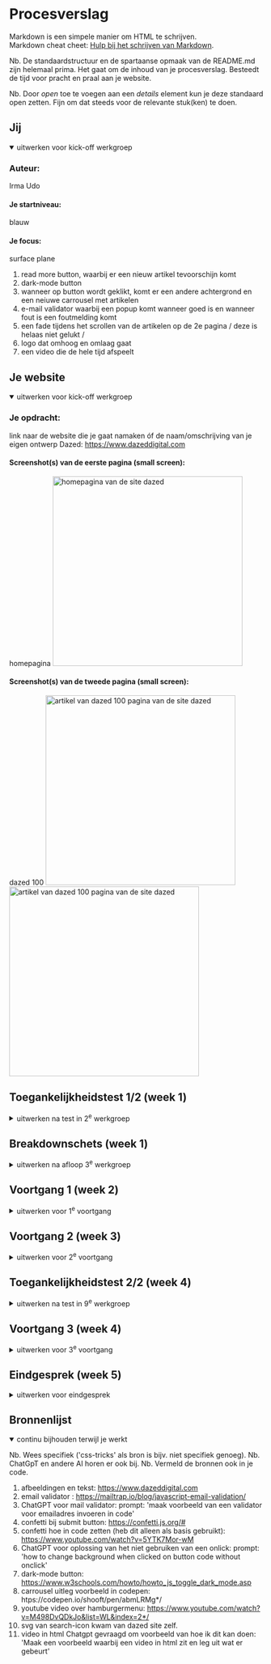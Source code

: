 # Procesverslag
Markdown is een simpele manier om HTML te schrijven.  
Markdown cheat cheet: [Hulp bij het schrijven van Markdown](https://github.com/adam-p/markdown-here/wiki/Markdown-Cheatsheet).

Nb. De standaardstructuur en de spartaanse opmaak van de README.md zijn helemaal prima. Het gaat om de inhoud van je procesverslag. Besteedt de tijd voor pracht en praal aan je website.

Nb. Door *open* toe te voegen aan een *details* element kun je deze standaard open zetten. Fijn om dat steeds voor de relevante stuk(ken) te doen.





## Jij

<details open>
  <summary>uitwerken voor kick-off werkgroep</summary>

  ### Auteur:
  Irma Udo

  #### Je startniveau:
  blauw

  #### Je focus:
  surface plane 
  1. read more button, waarbij er een nieuw artikel tevoorschijn komt
  2. dark-mode button
  3. wanneer op button wordt geklikt, komt er een andere achtergrond en een neiuwe carrousel met artikelen
  4. e-mail validator waarbij een popup komt wanneer goed is en wanneer fout is een foutmelding komt
  5. een fade tijdens het scrollen van de artikelen op de 2e pagina / deze is helaas niet gelukt /
  6. logo dat omhoog en omlaag gaat
  7. een video die de hele tijd afspeelt
 
</details>





## Je website

<details open>
  <summary>uitwerken voor kick-off werkgroep</summary>

  ### Je opdracht:
  link naar de website die je gaat namaken óf de naam/omschrijving van je eigen ontwerp
  Dazed: https://www.dazeddigital.com

  #### Screenshot(s) van de eerste pagina (small screen): 
  homepagina 
  <img src="readme-images/homepageScreenshot.png" width="375px" alt="homepagina van de site dazed">

  #### Screenshot(s) van de tweede pagina (small screen):
  dazed 100
  <img src="readme-images/dazed100Page.png" width="375px" alt="artikel van dazed 100 pagina van de site dazed">
  <img src="readme-images/dazed100Page2.png" width="375px" alt="artikel van dazed 100 pagina van de site dazed">
 
</details>



## Toegankelijkheidstest 1/2 (week 1)

<details>
  <summary>uitwerken na test in 2<sup>e</sup> werkgroep</summary>

  ### Bevindingen
  Lijst met je bevindingen die in de test naar voren kwamen:

aantekeningen voor testen screenreader van dazed:

- herhaald alles de hele tijd. Bv de link wordt de hele tijd herhaald.
- Tekst kan beschreven worden in een andere taal.
- Niet alle afbeeldingen hebben eigen alt. Sommige worden benoemd met cijfers.
- De tekst wordt in het Nederlands uitgesproken, wanneer het engels is. Waardoor het heel apart klinkt.
- Wanneer je op een foto met een beschrijving komt, zegt hij alleen een zin en niet de hele tekst. Waardoor je elke keer omhoog of naar beneden moet klikken om alle tekst te horen. En je krijgt niet te horen dat je op de beschrijving kan klikken
</details>



## Breakdownschets (week 1)

<details>
  <summary>uitwerken na afloop 3<sup>e</sup> werkgroep</summary>

  ### de hele pagina: 
  <img src="readme-images/breakdownschets_FullPage.jpg" width="375px" alt="breakdown van de hele pagina">

  ### dynamisch deel (hamburger menu): 
  <img src="readme-images/breakdown schets_HamburgerMenu.jpg" width="375px" alt="breakdown van een dynamisch deel">

  ### dynamisch deel (e-mail validator): 
  <img src="readme-images/breakdown schets_MailValidator.jpg" width="375px" alt="breakdown van nog een dynamisch deel">

</details>





## Voortgang 1 (week 2)

<details>
  <summary>uitwerken voor 1<sup>e</sup> voortgang</summary>

  ### Stand van zaken
  hier dit ging goed & dit was lastig 
  
  Het html opzetten ging vrij goed. Toen ik eenmaal begon had ik al best snel mijn html af, omdat het vooral kopiëren en plakken is van afbeeldingen en tekst van de site. Ook ging de basis van mijn css goed. Alleen waar ik even weer moest nadenken hoe het moest, was bij flexbox. Bv mijn navigatiebar, daarvan was ik vergeten hoe dat moest maar uiteindelijk is het wel gelukt. 
  
  Wat alleen nog niet gelukt is is de column met buttons. Deze komen nog niet mooi onder/naast elkaar te staan. 

  ### Agenda voor meeting
  vragen:

  - Hoe maak ik een verticale lijn
  - hoe zorg ik ervoor dat als je op een button klikt er nieuwe artikelen tevoorschijn komen.
  - Moeten de buttons in het paarse vlak in in li of alleen button. En kan dit makkelijker in mijn code worden gezet.
  - Moet echt alle tekst en articles in mijn site?

  ### Verslag van meeting
  hier na afloop snel de uitkomsten van de meeting vastleggen

  - Alle artikelen met een titel bovenaan kan je in een section zetten. Hierbij heb je uiteindelijk allemaal sections. 
  - de buttons bij het paarse vlak kunnen in een ul en hoeven geen li item
  - read more button geeft iets van 2 meer artikelen. Dit is te doen door ze in html te zetten maar in js te laten verdwijnen en alleen tevoorschijn te laten komen als er op de button wordt geklikt.
  - Niet alle tekst en artikelen hoeven op de site. Kies er gewoon een paar max 6 bv.
  - 2e pagina kan beter een andere kiezen. Omdat deze niet speciaal genoeg is en daardoor niet de criteria gaat voldoen.
  - classes verwijderen en daarvan met de sections/articles werken

</details>





## Voortgang 2 (week 3)

<details>
  <summary>uitwerken voor 2<sup>e</sup> voortgang</summary>

  ### Stand van zaken
  hier dit ging goed & dit was lastig (neem ook screenshots op van delen van je website en code)
  Ik heb ervoor gekozen om een andere 2e pagina uit te werken, omdat ook uit de feedbacksessie van vorige week uitkwam dat mijn 2e pagina te veel leek op min homepagina waardoor het te eenvoudig is. Daaro ga ik nu de Dazed100 pagina uitwerken. Hiervoor heb ik tot nu toe een video, content en youtube video erin gezet. Verder ben ik een beetje bezig geweest met de css en dus de vormgeving, maar die is nog niet zoals ik wil. 

  Maar vooral ben ik deze week bezig geweest met de homepage. Hier heb ik nu alle content en  zowat alle vormgeving (css) af. Alleen nog een paar kleine dingen die niet helemaal willen werken en ik moet nog een oplossing zien te verzinnen van de classes die ik nu gebruik. 

  ### Agenda voor meeting
  vragen:
  - Mijn scrollbar werkt soms wel en soms niet, hoe zorg ik ervoor dat dit wel de hele tijd werkt?
  - Het font wilt het niet doen, hoe werkt het wel?
  - Hoe kan ik de classes verminderen?



  ### Verslag van meeting
  hier na afloop snel de uitkomsten van de meeting vastleggen

  - font via de opdracht die is gegeven proberen in css te zetten. Als dit echt niet lukt, dan om hulp vragen. (te vinden in week 1, werkgroep 1 over typografie).
  - De benamingen van de classes anders benoemen (engels of nederlands & ook duidelijkere namen geven, want is nu soms nog onduidelijk).
  - Classes zo min mogelijk gebruiken, doormiddel van nth-of-type, nth-of-child etc.
  - Scrollbar kan zijn dat het niet werkt, omdat het op de hele pagina geconnect staat en niet op het element.
  


</details>





## Toegankelijkheidstest 2/2 (week 4)

<details>
  <summary>uitwerken na test in 9<sup>e</sup> werkgroep</summary>

  ### Bevindingen
  Lijst met je bevindingen die in de test naar voren kwamen (geef ook aan wat er verbeterd is):
  - Niet genoeg informatie over images, zegt screenreader (later geeft de screenreader dit niet meer aan)
  - De svgs worden genoemd als afbeeldingen en hebben geen alt-tekst. Ik moet dus nog bij mijn svgs alt toevoegen.
  - Kan niet op knop klikken, krijgt alleen te horen dat je erop kan klikken als je ook daadwerkelijk op de button klikt en niet als je eroverheen scrolt. 
  - De screenreader skipt de video die je in het begin ziet op de 2e pagina. Hij noemt het niet op.
  - Je krijgt een alt tekst van de video te horen en kan de link openen doormiddel van control, option en spatie.
  - Alle images hebben een alt-tekst en worden ook door de screenreader benoemd.


  ### WCAG Checklist
   <img src="readme-images/IMG_0786.png" width="375px" alt="WCAG Checklist">
   <img src="readme-images/IMG_0787.png" width="375px" alt="WCAG Checklist">
   <img src="readme-images/IMG_0788.png" width="375px" alt="WCAG Checklist">
   <img src="readme-images/IMG_0789.png" width="375px" alt="WCAG Checklist">
   <img src="readme-images/IMG_0790.png" width="375px" alt="WCAG Checklist">
   <img src="readme-images/IMG_0791.png" width="375px" alt="WCAG Checklist">
   <img src="readme-images/IMG_0792.png" width="375px" alt="WCAG Checklist">







</details>





## Voortgang 3 (week 4)

<details>
  <summary>uitwerken voor 3<sup>e</sup> voortgang</summary>

  ### Stand van zaken
  hier dit ging goed & dit was lastig (neem ook screenshots op van delen van je website en code)
  Ik was erg bang voor het javascripten, maar het viel best mee. Ik moet even inkomen, maar daarna begreep ik het weer en ging het ook wel. Alleen had ik wel moeite met het carousel te maken en dat er bij elke button een andere achtergrondkleur kwam met ook andere artikel carousellen. 

  Wat alleen nu nog niet gelukt is is de hamburgermenu en zoekbar. Het komt wel naar voorschijn, maar alleen maar vanaf een kant en niet op het hele scherm. 


  ### Agenda voor meeting
  vragen:
  - Caroussel. Hoe zorg ik ervoor dat tijdens het scrollen bij de linkerkant hetzelfde bljft?
  - Niet alle svgs willen werken wanneer je op de dark-mode button klikt. Ze veranderen dan niet van kleur, hoe zorg ik ervoor dat dit wel gebeurd?
  - Het font doet het niet als ik hem online zet, maar wel als ik hem via visual code live zet. 


  ### Verslag van meeting
  hier na afloop snel de uitkomsten van de meeting vastleggen

  - img max-width: 100%, hiervoor zorg je ervoor dat alle images in de kolommen blijven zitten.
  - dark-mode svgs de fill-color weghalen in html en in css de kleur erin zetten. (fill: currentColor, want dan blijft de kleur zoals de kleur op dat moment op de body zit.)
  - Font werkte niet, doordat de naam niet goed is aangesproken, waardoor hij niet live werkt.
  - Idee voor nog 1 surface-plane is bij de enter mail adres een valid en invalid is. Dus je krijgt dan melding wanneer bv fout is egschreven en popup wanneer op submit wordt geklikt. 
  - Nog een idee voor de surface-plane is scrollbar bij 2e pagina met de fade animatie.  

</details>





## Eindgesprek (week 5)

<details>
  <summary>uitwerken voor eindgesprek</summary>

  ### Je uitkomst - karakteristiek screenshots:
  <img src="readme-images/myVersion.png" width="375px" alt="uitkomst opdracht">
  <img src="readme-images/dazed1002thpage.png" width="375px" alt="uitkomst opdracht">


  ### Dit ging goed/Heb ik geleerd: 

  <img src="readme-images/darkmodus.png" width="375px" alt="top">

  - De dark-modus was best makkelijk om toe te passen in mijn site, alleen wouden er soms kleinen dingen dan net niet werken, zoals de svgs die niet van kleur veranderde of dat de nav bar opeens niet van achtergrondkleur veranderde. Uiteindelijk na veel proberen toch gelukt, doormiddel van specifiek de nav nog de kleur aan te geven in css.

  <img src="readme-images/popupTextandConfetti.png" width="375px" alt="top">

  -  Met behulp van wat filmpjes en sites was dit best wel eenvoudig om te maken. Alleen duurde het wel even, omdat het vaak niet wou werken door de kleine foutjes die ik had gemaakt in mijn code. Ook de show more buttons die je erboven ziet ging goed, alleen toen ik de 2e button ook een artikel wou toevoegen had ik wat proberen, omdat ik beide hetzelfde aanroepte, waardoor als je een button had geklikt, de andere niet meer kon. 
  
  <img src="readme-images/buttonsWithNewArticleCaroussels.png" width="375px" alt="top">

  - Als laatste heb ik ook veel geleerd van deze. Hier komen eigelijk 3 verschillende dingen samen: achtergrondkleuren die veranderen na elke button die je klikt, de artikelen die dan ook veranderen en de artikel carrousel. Hierbij heb ik vooral geleerd, dat je goed moet kijken welke je met elkaar kan koppelen voor js. bv: newBackgroundButton1.addEventListener('click', function() {newColumnBackground.style.backgroundColor = '#9864dc'; hideAllCarrousels(); articleChange.style.display = 'block'; }); Ik had eerst alle carrousels per functie als 'hide' gezet, maar dat zou te veel code zijn en daardoor kan je ze samen koppelen door er een aparte functie van te maken, die je later weer kan koppelen in iets anders. 


  ### Dit was lastig/Is niet gelukt:
  <img src="readme-images/hamburgermenu.png" width="375px" alt="top">

  - Ik ben erg trots op dat dit toch nog is gelukt, omdat het steeds maar niet wou werken en daardoor ook veel tijd koste. 

  <img src="readme-images/artistsArticles.png" width="375px" alt="bummer">
  
  - Helaas is het niet gelukt om zoals op de site een fade-in te maken wanneer je door de artiest articles scrolled. Ik heb heel veel verschillende dingen geprobeerd, maar het wou gewoon niet werken. 

  - Wat ik nog meer erg lastig vond was om het font online te krijgen, want als ik de site live zette op visual code werkte het font, maar zodra ik hem online zet gebeurde er steeds niks. Ik heb daardoor veel verschillende dingen geprobeerd, zoals (/font/...) (font/...) (...), maar het werkte allemaal niet. Maar het is uiteindelijk wel gelukt, doordat ik het mapje font in het mapje styles heb gezet (ik weet niet alleen niet de reden waarom het nu wel werkt.)
</details>





## Bronnenlijst

<details open>
  <summary>continu bijhouden terwijl je werkt</summary>

  Nb. Wees specifiek ('css-tricks' als bron is bijv. niet specifiek genoeg). 
  Nb. ChatGpT en andere AI horen er ook bij.
  Nb. Vermeld de bronnen ook in je code.

  1. afbeeldingen en tekst: https://www.dazeddigital.com
  2. email validator : https://mailtrap.io/blog/javascript-email-validation/
  3. ChatGPT voor mail validator: prompt: 'maak voorbeeld van een validator voor emailadres invoeren in code'
  3. confetti bij submit button: https://confetti.js.org/#
  4. confetti hoe in code zetten (heb dit alleen als basis gebruikt): https://www.youtube.com/watch?v=5YTK7Mor-wM
  5. ChatGPT voor oplossing van het niet gebruiken van een onlick: prompt: 'how to change background when clicked on button code without onclick'
  6. dark-mode button: https://www.w3schools.com/howto/howto_js_toggle_dark_mode.asp
  7. carrousel uitleg voorbeeld in codepen: htps://codepen.io/shooft/pen/abmLRMg*/
  8. youtube video over hamburgermenu: https://www.youtube.com/watch?v=M498DvQDkJo&list=WL&index=2*/
  9. svg van search-icon kwam van dazed site zelf. 
  10. video in html Chatgpt gevraagd om voorbeeld van hoe ik dit kan doen: 'Maak een voorbeeld waarbij een video in html zit en leg uit wat er gebeurt' 
</details>